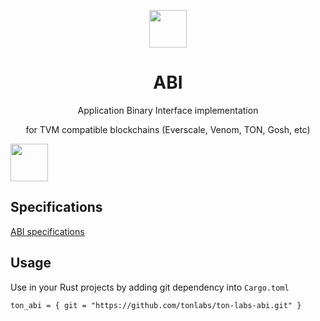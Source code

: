 <p align="center"><a href="https://github.com/tonlabs/ton-labs-abi"><img src="https://github.com/tonlabs/TON-SDK/raw/master/assets/ton-sdk-blue.png" height="60"/></a></p> 
<h1 align="center">ABI</h1>
<p align="center">Application Binary Interface implementation</p>
<p align="center">for TVM compatible blockchains (Everscale, Venom, TON, Gosh, etc) </p>

<p align="left"><img src="https://github.com/tonlabs/TON-SDK/raw/master/assets/vf-dev-program.png" height="60"/></a></p> 

## Specifications

[ABI specifications](./docs)

## Usage
Use in your Rust projects by adding git dependency into `Cargo.toml`
```
ton_abi = { git = "https://github.com/tonlabs/ton-labs-abi.git" }
```

